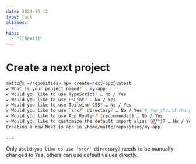 ```yaml
---
date: 2024-10-12
type: fact
aliases:
  -
hubs:
  - "[[Next]]"
---
```


# Create a next project

```bash
mattc@x ~/reposities> npx create-next-app@latest
✔ What is your project named? … my-app
✔ Would you like to use TypeScript? … No / Yes
✔ Would you like to use ESLint? … No / Yes
✔ Would you like to use Tailwind CSS? … No / Yes
✔ Would you like to use `src/` directory? … No / Yes # You should change this to yes manually
✔ Would you like to use App Router? (recommended) … No / Yes
✔ Would you like to customize the default import alias (@/*)? … No / Yes
Creating a new Next.js app in /home/mattc/reposities/my-app.

...
```
Only `Would you like to use 'src/' directory?` needs to be manually changed to Yes, others can use default values directly.

